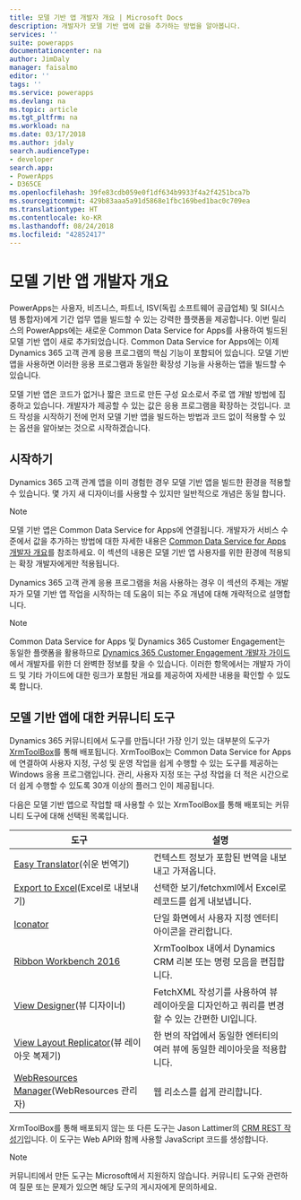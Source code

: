 ```yaml
---
title: 모델 기반 앱 개발자 개요 | Microsoft Docs
description: 개발자가 모델 기반 앱에 값을 추가하는 방법을 알아봅니다.
services: ''
suite: powerapps
documentationcenter: na
author: JimDaly
manager: faisalmo
editor: ''
tags: ''
ms.service: powerapps
ms.devlang: na
ms.topic: article
ms.tgt_pltfrm: na
ms.workload: na
ms.date: 03/17/2018
ms.author: jdaly
search.audienceType:
- developer
search.app:
- PowerApps
- D365CE
ms.openlocfilehash: 39fe83cdb059e0f1df634b9933f4a2f4251bca7b
ms.sourcegitcommit: 429b83aaa5a91d5868e1fbc169bed1bac0c709ea
ms.translationtype: HT
ms.contentlocale: ko-KR
ms.lasthandoff: 08/24/2018
ms.locfileid: "42852417"
---
```

# <a name="model-driven-apps-developer-overview"></a>모델 기반 앱 개발자 개요

PowerApps는 사용자, 비즈니스, 파트너, ISV(독립 소프트웨어 공급업체) 및 SI(시스템 통합자)에게 기간 업무 앱을 빌드할 수 있는 강력한 플랫폼을 제공합니다. 이번 릴리스의 PowerApps에는 새로운 Common Data Service for Apps를 사용하여 빌드된 모델 기반 앱이 새로 추가되었습니다. Common Data Service for Apps에는 이제 Dynamics 365 고객 관계 응용 프로그램의 핵심 기능이 포함되어 있습니다. 모델 기반 앱을 사용하면 이러한 응용 프로그램과 동일한 확장성 기능을 사용하는 앱을 빌드할 수 있습니다.

모델 기반 앱은 코드가 없거나 짧은 코드로 만든 구성 요소로서 주로 앱 개발 방법에 집중하고 있습니다. 개발자가 제공할 수 있는 값은 응용 프로그램을 확장하는 것입니다. 코드 작성을 시작하기 전에 먼저 모델 기반 앱을 빌드하는 방법과 코드 없이 적용할 수 있는 옵션을 알아보는 것으로 시작하겠습니다. 

## <a name="get-started"></a>시작하기
Dynamics 365 고객 관계 앱을 이미 경험한 경우 모델 기반 앱을 빌드한 환경을 적용할 수 있습니다. 몇 가지 새 디자이너를 사용할 수 있지만 일반적으로 개념은 동일 합니다.

> [!NOTE]
> 모델 기반 앱은 Common Data Service for Apps에 연결됩니다. 개발자가 서비스 수준에서 값을 추가하는 방법에 대한 자세한 내용은 [Common Data Service for Apps 개발자 개요](../common-data-service/overview.md)를 참조하세요.
> 이 섹션의 내용은 모델 기반 앱 사용자를 위한 환경에 적용되는 확장 개발자에게만 적용됩니다. 

Dynamics 365 고객 관계 응용 프로그램을 처음 사용하는 경우 이 섹션의 주제는 개발자가 모델 기반 앱 작업을 시작하는 데 도움이 되는 주요 개념에 대해 개략적으로 설명합니다. 

> [!NOTE]
> Common Data Service for Apps 및 Dynamics 365 Customer Engagement는 동일한 플랫폼을 활용하므로 [Dynamics 365 Customer Engagement 개발자 가이드](/dynamics365/customer-engagement/developer/developer-guide)에서 개발자를 위한 더 완벽한 정보를 찾을 수 있습니다. 이러한 항목에서는 개발자 가이드 및 기타 가이드에 대한 링크가 포함된 개요를 제공하여 자세한 내용을 확인할 수 있도록 합니다.


## <a name="community-tools-for-model-driven-apps"></a>모델 기반 앱에 대한 커뮤니티 도구

Dynamics 365 커뮤니티에서 도구를 만듭니다! 가장 인기 있는 대부분의 도구가 [XrmToolBox](https://www.xrmtoolbox.com/)를 통해 배포됩니다. XrmToolBox는 Common Data Service for Apps에 연결하여 사용자 지정, 구성 및 운영 작업을 쉽게 수행할 수 있는 도구를 제공하는 Windows 응용 프로그램입니다. 관리, 사용자 지정 또는 구성 작업을 더 적은 시간으로 더 쉽게 수행할 수 있도록 30개 이상의 플러그 인이 제공됩니다.

다음은 모델 기반 앱으로 작업할 때 사용할 수 있는 XrmToolBox를 통해 배포되는 커뮤니티 도구에 대해 선택된 목록입니다.

|도구  |설명  |
|---------|---------|
|[Easy Translator](https://www.xrmtoolbox.com/plugins/MsCrmTools.Translator/)(쉬운 번역기)|컨텍스트 정보가 포함된 번역을 내보내고 가져옵니다.|
|[Export to Excel](https://www.xrmtoolbox.com/plugins/Ryr.XrmToolBox.ExportToExcel/)(Excel로 내보내기)|선택한 보기/fetchxml에서 Excel로 레코드를 쉽게 내보냅니다.|
|[Iconator](https://www.xrmtoolbox.com/plugins/MscrmTools.Iconator/)|단일 화면에서 사용자 지정 엔터티 아이콘을 관리합니다.|
|[Ribbon Workbench 2016](https://www.xrmtoolbox.com/plugins/RibbonWorkbench2016/)|XrmToolbox 내에서 Dynamics CRM 리본 또는 명령 모음을 편집합니다.|
|[View Designer](https://www.xrmtoolbox.com/plugins/Cinteros.XrmToolBox.ViewDesigner/)(뷰 디자이너)|FetchXML 작성기를 사용하여 뷰 레이아웃을 디자인하고 쿼리를 변경할 수 있는 간편한 UI입니다.|
|[View Layout Replicator](https://www.xrmtoolbox.com/plugins/MsCrmTools.ViewLayoutReplicator/)(뷰 레이아웃 복제기)|한 번의 작업에서 동일한 엔터티의 여러 뷰에 동일한 레이아웃을 적용합니다.|
|[WebResources Manager](https://www.xrmtoolbox.com/plugins/MsCrmTools.WebResourcesManager/)(WebResources 관리자)|웹 리소스를 쉽게 관리합니다.|

XrmToolBox를 통해 배포되지 않는 또 다른 도구는 Jason Lattimer의 [CRM REST 작성기](https://github.com/jlattimer/CRMRESTBuilder)입니다. 이 도구는 Web API와 함께 사용할 JavaScript 코드를 생성합니다.

> [!NOTE]
> 커뮤니티에서 만든 도구는 Microsoft에서 지원하지 않습니다. 커뮤니티 도구와 관련하여 질문 또는 문제가 있으면 해당 도구의 게시자에게 문의하세요.




